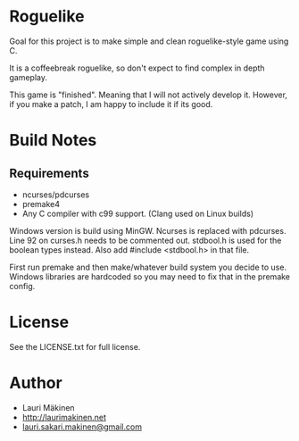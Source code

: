 Roguelike
=========

Goal for this project is to make simple and clean roguelike-style game using C.

It is a coffeebreak roguelike, so don't expect to find complex in depth gameplay.

This game is "finished". Meaning that I will not actively develop it. However, if you make a patch, I am happy to include it if its good.

Build Notes
===========

## Requirements
* ncurses/pdcurses
* premake4
* Any C compiler with c99 support. (Clang used on Linux builds)

Windows version is build using MinGW. Ncurses is replaced with pdcurses. Line 92 on curses.h needs to be commented out. stdbool.h is used for the boolean types instead.
Also add #include <stdbool.h> in that file. 

First run premake and then make/whatever build system you decide to use. Windows libraries are hardcoded so you may need to fix that in the premake config.

License
=======

See the LICENSE.txt for full license.

Author
======

* Lauri Mäkinen
* http://laurimakinen.net
* lauri.sakari.makinen@gmail.com
